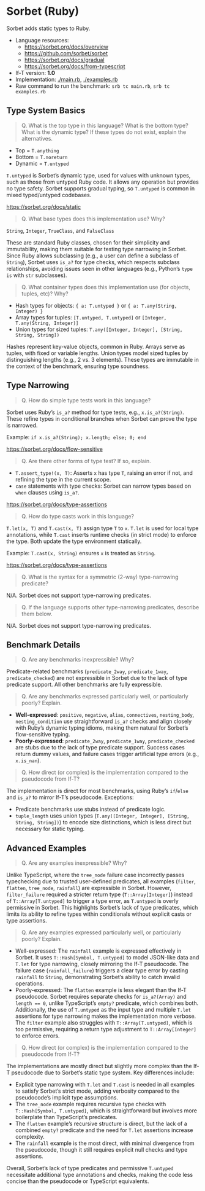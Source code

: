 Sorbet (Ruby)
===

Sorbet adds static types to Ruby.

* Language resources:
  - <https://sorbet.org/docs/overview>
  - <https://github.com/sorbet/sorbet>
  - <https://sorbet.org/docs/gradual>
  - <https://sorbet.org/docs/from-typescript>
* If-T version: **1.0**
* Implementation: [./main.rb](./main.rb), [./examples.rb](./examples.rb)
* Raw command to run the benchmark: `srb tc main.rb`, `srb tc examples.rb`

## Type System Basics

> Q. What is the top type in this language? What is the bottom type? What is the dynamic type? If these types do not exist, explain the alternatives.

* Top = `T.anything`
* Bottom = `T.noreturn`
* Dynamic = `T.untyped`

`T.untyped` is Sorbet’s dynamic type, used for values with unknown types, such as those from untyped Ruby code. It allows any operation but provides no type safety. Sorbet supports gradual typing, so `T.untyped` is common in mixed typed/untyped codebases.

<https://sorbet.org/docs/static>

> Q. What base types does this implementation use? Why?

`String`, `Integer`, `TrueClass`, and `FalseClass`

These are standard Ruby classes, chosen for their simplicity and immutability, making them suitable for testing type narrowing in Sorbet. Since Ruby allows subclassing (e.g., a user can define a subclass of `String`), Sorbet uses `is_a?` for type checks, which respects subclass relationships, avoiding issues seen in other languages (e.g., Python’s `type is` with `str` subclasses).

> Q. What container types does this implementation use (for objects, tuples, etc)? Why?

* Hash types for objects: `{ a: T.untyped }` or `{ a: T.any(String, Integer) }`
* Array types for tuples: `[T.untyped, T.untyped]` or `[Integer, T.any(String, Integer)]`
* Union types for sized tuples: `T.any([Integer, Integer], [String, String, String])`

Hashes represent key-value objects, common in Ruby. Arrays serve as tuples, with fixed or variable lengths. Union types model sized tuples by distinguishing lengths (e.g., 2 vs. 3 elements). These types are immutable in the context of the benchmark, ensuring type soundness.

## Type Narrowing

> Q. How do simple type tests work in this language?

Sorbet uses Ruby’s `is_a?` method for type tests, e.g., `x.is_a?(String)`. These refine types in conditional branches when Sorbet can prove the type is narrowed.

Example: `if x.is_a?(String); x.length; else; 0; end`

<https://sorbet.org/docs/flow-sensitive>

> Q. Are there other forms of type test? If so, explain.

* `T.assert_type!(x, T)`: Asserts `x` has type `T`, raising an error if not, and refining the type in the current scope.
* `case` statements with type checks: Sorbet can narrow types based on `when` clauses using `is_a?`.

<https://sorbet.org/docs/type-assertions>

> Q. How do type casts work in this language?

`T.let(x, T)` and `T.cast(x, T)` assign type `T` to `x`. `T.let` is used for local type annotations, while `T.cast` inserts runtime checks (in strict mode) to enforce the type. Both update the type environment statically.

Example: `T.cast(x, String)` ensures `x` is treated as `String`.

<https://sorbet.org/docs/type-assertions>

> Q. What is the syntax for a symmetric (2-way) type-narrowing predicate?

N/A. Sorbet does not support type-narrowing predicates.

> Q. If the language supports other type-narrowing predicates, describe them below.

N/A. Sorbet does not support type-narrowing predicates.

## Benchmark Details

> Q. Are any benchmarks inexpressible? Why?

Predicate-related benchmarks (`predicate_2way`, `predicate_1way`, `predicate_checked`) are not expressible in Sorbet due to the lack of type predicate support. All other benchmarks are fully expressible.

> Q. Are any benchmarks expressed particularly well, or particularly poorly? Explain.

* **Well-expressed**: `positive`, `negative`, `alias`, `connectives`, `nesting_body`, `nesting_condition` use straightforward `is_a?` checks and align closely with Ruby’s dynamic typing idioms, making them natural for Sorbet’s flow-sensitive typing.
* **Poorly-expressed**: `predicate_2way`, `predicate_1way`, `predicate_checked` are stubs due to the lack of type predicate support. Success cases return dummy values, and failure cases trigger artificial type errors (e.g., `x.is_nan`).

> Q. How direct (or complex) is the implementation compared to the pseudocode from If-T?

The implementation is direct for most benchmarks, using Ruby’s `if`/`else` and `is_a?` to mirror If-T’s pseudocode. Exceptions:
* Predicate benchmarks use stubs instead of predicate logic.
* `tuple_length` uses union types (`T.any([Integer, Integer], [String, String, String])`) to encode size distinctions, which is less direct but necessary for static typing.


## Advanced Examples

> Q. Are any examples inexpressible? Why?

Unlike TypeScript, where the `tree_node` failure case incorrectly passes typechecking due to trusted user-defined predicates, all examples (`filter`, `flatten`, `tree_node`, `rainfall`) are expressible in Sorbet. However, `filter_failure` required a stricter return type (`T::Array[Integer]`) instead of `T::Array[T.untyped]` to trigger a type error, as `T.untyped` is overly permissive in Sorbet. This highlights Sorbet’s lack of type predicates, which limits its ability to refine types within conditionals without explicit casts or type assertions.


> Q. Are any examples expressed particularly well, or particularly poorly? Explain.

- Well-expressed: The `rainfall` example is expressed effectively in Sorbet. It uses `T::Hash[Symbol, T.untyped]` to model JSON-like data and `T.let` for type narrowing, closely mirroring the If-T pseudocode. The failure case (`rainfall_failure`) triggers a clear type error by casting `rainfall` to `String`, demonstrating Sorbet’s ability to catch invalid operations.
- Poorly-expressed: The `flatten` example is less elegant than the If-T pseudocode. Sorbet requires separate checks for `is_a?(Array)` and `length == 0`, unlike TypeScript’s `empty?` predicate, which combines both. Additionally, the use of `T.untyped` as the input type and multiple `T.let` assertions for type narrowing makes the implementation more verbose. The `filter` example also struggles with `T::Array[T.untyped]`, which is too permissive, requiring a return type adjustment to `T::Array[Integer]` to enforce errors.


> Q. How direct (or complex) is the implementation compared to the pseudocode from If-T?

The implementations are mostly direct but slightly more complex than the If-T pseudocode due to Sorbet’s static type system. Key differences include:

- Explicit type narrowing with `T.let` and `T.cast` is needed in all examples to satisfy Sorbet’s strict mode, adding verbosity compared to the pseudocode’s implicit type assumptions.
- The `tree_node` example requires recursive type checks with `T::Hash[Symbol, T.untyped]`, which is straightforward but involves more boilerplate than TypeScript’s predicates.
- The `flatten` example’s recursive structure is direct, but the lack of a combined `empty?` predicate and the need for `T.let` assertions increase complexity.
- The `rainfall` example is the most direct, with minimal divergence from the pseudocode, though it still requires explicit null checks and type assertions.

Overall, Sorbet’s lack of type predicates and permissive `T.untyped` necessitate additional type annotations and checks, making the code less concise than the pseudocode or TypeScript equivalents.

